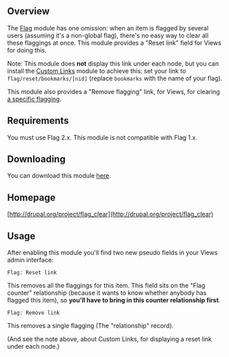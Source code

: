 Overview
--------

The [Flag][1] module has one omission: when an item is flagged by
several users (assuming it's a non-global flag), there's no easy way to
clear all these flaggings at once. This module provides a "Reset link"
field for Views for doing this.

Note: This module does **not** display this link under each node, but
you can install the [Custom Links][2] module to achieve this: set your
link to `flag/reset/bookmarks/[nid]` (replace `bookmarks` with the name
of your flag).

This module also provides a "Remove flagging" link, for Views, for
clearing [a specific flagging][3].

Requirements
------------

You must use Flag 2.x. This module is not compatible with Flag 1.x.

Downloading
-----------

You can download this module [here](http://github.com/mooffie/flag_clear/archives/master).

Homepage
--------

[http://drupal.org/project/flag_clear](http://drupal.org/project/flag_clear)

Usage
-----

After enabling this module you'll find two new pseudo fields in your
Views admin interface:

  `Flag: Reset link`

This removes all the flaggings for this item. This field sits on the
"Flag counter" relationship (because it wants to know whether anybody
has flagged this item), so **you'll have to bring in this counter
relationship first**.

  `Flag: Remove link`

This removes a single flagging (The "relationship" record).

(And see the note above, about Custom Links, for displaying a reset link
under each node.)

[1]: http://drupal.org/project/flag
[2]: http://drupal.org/project/custom_links
[3]: http://drupal.org/node/889874

